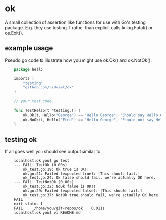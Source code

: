 # ok

A small collection of assertion like functions for use with Go's testing package.  E.g. they use testing.T rather than explicit calls to log.Fatal() or os.Exit().

## example usage

Pseudo go code to illustrate how you might use ok.Ok() and ok.NotOk().

```go
    package hello

    imports (
        "testing"
        "github.com/rsdoiel/ok"
    )
    
    // your test code...
    
    func TestHello(t *testing.T) {
        ok.Ok(t, Hello("George") == "Hello George", "Should say Hello George.")
        ok.NoOk(t, Hello("Fred") == "Hello George", "Should not say Hello George for Fred.")
    }
```

## testing ok

If all goes well you should see output similar to

```shell
    localhost:ok you$ go test
    --- FAIL: TestOk (0.00s)
        ok_test.go:19: Ok true is OK!!
        ok.go:21: Failed (expected true): [This should fail.]
        ok_test.go:24: Ok false should fail, we're actually OK here.
    --- FAIL: TestNotOk (0.00s)
        ok_test.go:32: NoOk false is OK!!
        ok.go:29: Failed (expected false): [This should fail.]
        ok_test.go:37: NotOk true should fail, we're actually OK here.
    FAIL
    exit status 1
    FAIL    _/home/you/git-repos/ok    0.011s
    localhost:ok you$ vi README.md 
```

